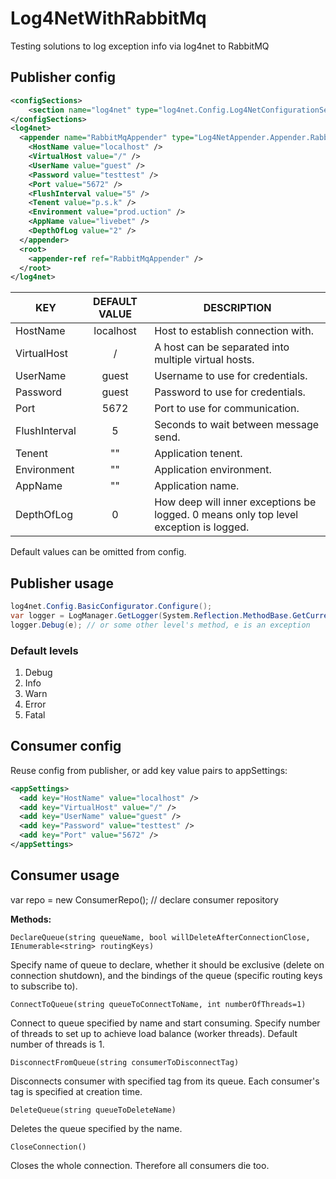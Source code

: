 # Log4NetWithRabbitMq
Testing solutions to log exception info via log4net to RabbitMQ

## **Publisher config**
```xml
<configSections>
    <section name="log4net" type="log4net.Config.Log4NetConfigurationSectionHandler, log4net" />
</configSections>
<log4net>
  <appender name="RabbitMqAppender" type="Log4NetAppender.Appender.RabbitMqAppender">
    <HostName value="localhost" />
    <VirtualHost value="/" />
    <UserName value="guest" />
    <Password value="testtest" />
    <Port value="5672" />
    <FlushInterval value="5" />
    <Tenent value="p.s.k" />
    <Environment value="prod.uction" />
    <AppName value="livebet" />
    <DepthOfLog value="2" />
  </appender>
  <root>
    <appender-ref ref="RabbitMqAppender" />
  </root>
</log4net>
```

 |KEY          |DEFAULT VALUE        |DESCRIPTION |
   | -------------  |:-------------: | ----------- |
   |HostName        |localhost       |Host to establish connection with.|   
   |VirtualHost     |/               |A host can be separated into multiple virtual hosts.|   
   |UserName        |guest           |Username to use for credentials.|   
   |Password        |guest           |Password to use for credentials.|  
   |Port            |5672            |Port to use for communication.| 
   |FlushInterval   |5               |Seconds to wait between message send.| 
   |Tenent          |""              |Application tenent.|
   |Environment     |""              |Application environment.|   
   |AppName         |""              |Application name.|  
   |DepthOfLog      |0               |How deep will inner exceptions be logged. 0 means only top level <br> exception is logged.|
   
   Default values can be omitted from config.
   
## **Publisher usage**
```C#
log4net.Config.BasicConfigurator.Configure();
var logger = LogManager.GetLogger(System.Reflection.MethodBase.GetCurrentMethod().DeclaringType);
logger.Debug(e); // or some other level's method, e is an exception
```
### **Default levels**
1. Debug
2. Info
3. Warn
4. Error
5. Fatal

## **Consumer config**
Reuse config from publisher, or add key value pairs to appSettings:
```xml
<appSettings>
  <add key="HostName" value="localhost" />
  <add key="VirtualHost" value="/" />
  <add key="UserName" value="guest" />
  <add key="Password" value="testtest" />
  <add key="Port" value="5672" />
</appSettings>
```
## **Consumer usage**
var repo = new ConsumerRepo(); // declare consumer repository

**Methods:**
```
DeclareQueue(string queueName, bool willDeleteAfterConnectionClose, IEnumerable<string> routingKeys)
```
Specify name of queue to declare, whether it should be exclusive (delete on connection shutdown),
and the bindings of the queue (specific routing keys to subscribe to).
```    
ConnectToQueue(string queueToConnectToName, int numberOfThreads=1)
```
Connect to queue specified by name and start consuming. Specify number of threads to set up to
achieve load balance (worker threads). Default number of threads is 1.
```    
DisconnectFromQueue(string consumerToDisconnectTag)
```
Disconnects consumer with specified tag from its queue. Each consumer's tag is specified at creation time.
```
DeleteQueue(string queueToDeleteName)
```
Deletes the queue specified by the name.
```    
CloseConnection()
```
Closes the whole connection. Therefore all consumers die too.
